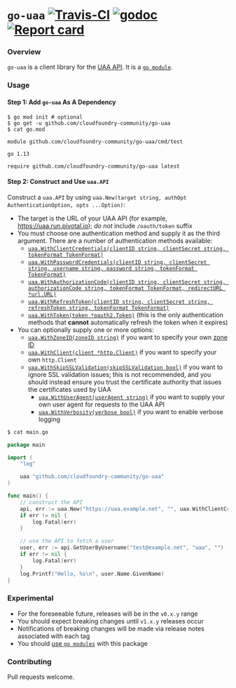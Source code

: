 # `go-uaa` [![Travis-CI](https://travis-ci.org/cloudfoundry-community/go-uaa.svg)](https://travis-ci.org/cloudfoundry-community/go-uaa) [![godoc](https://godoc.org/github.com/cloudfoundry-community/go-uaa?status.svg)](http://godoc.org/github.com/cloudfoundry-community/go-uaa) [![Report card](https://goreportcard.com/badge/github.com/cloudfoundry-community/go-uaa)](https://goreportcard.com/report/github.com/cloudfoundry-community/go-uaa)

### Overview

`go-uaa` is a client library for the [UAA API](https://docs.cloudfoundry.org/api/uaa/). It is a [`go module`](https://github.com/golang/go/wiki/Modules).

### Usage

#### Step 1: Add `go-uaa` As A Dependency
```
$ go mod init # optional
$ go get -u github.com/cloudfoundry-community/go-uaa
$ cat go.mod
```

```
module github.com/cloudfoundry-community/go-uaa/cmd/test

go 1.13

require github.com/cloudfoundry-community/go-uaa latest
```

#### Step 2: Construct and Use `uaa.API`

Construct a `uaa.API` by using `uaa.New(target string, authOpt AuthenticationOption, opts ...Option)`:
* The target is the URL of your UAA API (for example, https://uaa.run.pivotal.io); *do not* include `/oauth/token` suffix
* You must choose one authentication method and supply it as the third argument. There are a number of authentication methods available:
  * [`uaa.WithClientCredentials(clientID string, clientSecret string, tokenFormat TokenFormat)`](https://godoc.org/github.com/cloudfoundry-community/go-uaa#WithClientCredentials)
  * [`uaa.WithPasswordCredentials(clientID string, clientSecret string, username string, password string, tokenFormat TokenFormat)`](https://godoc.org/github.com/cloudfoundry-community/go-uaa#WithPasswordCredentials)
  * [`uaa.WithAuthorizationCode(clientID string, clientSecret string, authorizationCode string, tokenFormat TokenFormat, redirectURL *url.URL)`](https://godoc.org/github.com/cloudfoundry-community/go-uaa#WithAuthorizationCode)
  * [`uaa.WithRefreshToken(clientID string, clientSecret string, refreshToken string, tokenFormat TokenFormat)`](https://godoc.org/github.com/cloudfoundry-community/go-uaa#WithRefreshToken)
  * [`uaa.WithToken(token *oauth2.Token)`](https://godoc.org/github.com/cloudfoundry-community/go-uaa#WithToken) (this is the only authentication methods that **cannot** automatically refresh the token when it expires)
* You can optionally supply one or more options:
  * [`uaa.WithZoneID(zoneID string)`](https://godoc.org/github.com/cloudfoundry-community/go-uaa#WithZoneID) if you want to specify your own [zone ID](https://docs.cloudfoundry.org/uaa/uaa-concepts.html#iz)
  * [`uaa.WithClient(client *http.Client)`](https://godoc.org/github.com/cloudfoundry-community/go-uaa#WithClient) if you want to specify your own `http.Client`
  * [`uaa.WithSkipSSLValidation(skipSSLValidation bool)`](https://godoc.org/github.com/cloudfoundry-community/go-uaa#WithSkipSSLValidation) if you want to ignore SSL validation issues; this is not recommended, and you should instead ensure you trust the certificate authority that issues the certificates used by UAA
	* [`uaa.WithUserAgent(userAgent string)`](https://godoc.org/github.com/cloudfoundry-community/go-uaa#WithUserAgent) if you want to supply your own user agent for requests to the UAA API
	* [`uaa.WithVerbosity(verbose bool)`](https://godoc.org/github.com/cloudfoundry-community/go-uaa#WithVerbosity) if you want to enable verbose logging

```bash
$ cat main.go
```

```go
package main

import (
	"log"

	uaa "github.com/cloudfoundry-community/go-uaa"
)

func main() {
	// construct the API
	api, err := uaa.New("https://uaa.example.net", "", uaa.WithClientCredentials("client-id", "client-secret", uaa.JSONWebToken))
	if err != nil {
		log.Fatal(err)
	}

	// use the API to fetch a user
	user, err := api.GetUserByUsername("test@example.net", "uaa", "")
	if err != nil {
		log.Fatal(err)
	}
	log.Printf("Hello, %s\n", user.Name.GivenName)
}
```

### Experimental

* For the foreseeable future, releases will be in the `v0.x.y` range
* You should expect breaking changes until `v1.x.y` releases occur
* Notifications of breaking changes will be made via release notes associated with each tag
* You should [use `go modules`](https://blog.golang.org/using-go-modules) with this package

### Contributing

Pull requests welcome.
